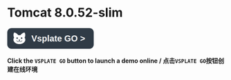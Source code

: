 # Tomcat 8.0.52-slim

<a href="https://www.vsplate.com/?docker-compose=https://github.com/vsplate/dcenvs/tomcat/8.0.52-slim"><img alt="VSPLATE GO" src="https://raw.githubusercontent.com/vsplate/images/master/vsgo_btn.png" width="200px"></a>

**Click the `VSPLATE GO` button to launch a demo online / 点击`VSPLATE GO`按钮创建在线环境**
